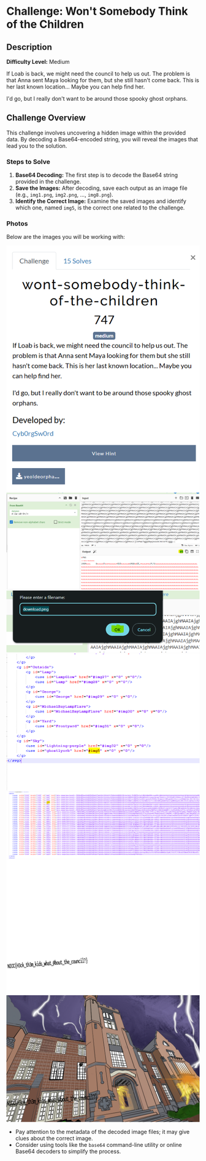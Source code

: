 # Challenge: Won't Somebody Think of the Children

## Description

**Difficulty Level:** Medium

If Loab is back, we might need the council to help us out. The problem is that Anna sent Maya looking for them, but she still hasn't come back. This is her last known location... Maybe you can help find her.

I'd go, but I really don't want to be around those spooky ghost orphans.

## Challenge Overview

This challenge involves uncovering a hidden image within the provided data. By decoding a Base64-encoded string, you will reveal the images that lead you to the solution.

### Steps to Solve

1. **Base64 Decoding:** The first step is to decode the Base64 string provided in the challenge.
2. **Save the Images:** After decoding, save each output as an image file (e.g., `img1.png`, `img2.png`, ..., `img8.png`).
3. **Identify the Correct Image:** Examine the saved images and identify which one, named `img5`, is the correct one related to the challenge.

### Photos

Below are the images you will be working with:

![Image 1](https://github.com/x03ee/SpookyCTF-2024/blob/main/Forensic/wont-somebody-think-of-the-children/p1.PNG)
![Image 2](https://github.com/x03ee/SpookyCTF-2024/blob/main/Forensic/wont-somebody-think-of-the-children/p2.PNG)
![Image 3](https://github.com/x03ee/SpookyCTF-2024/blob/main/Forensic/wont-somebody-think-of-the-children/p3.PNG)
![Image 4](https://github.com/x03ee/SpookyCTF-2024/blob/main/Forensic/wont-somebody-think-of-the-children/p4.PNG)
![Image 5](https://github.com/x03ee/SpookyCTF-2024/blob/main/Forensic/wont-somebody-think-of-the-children/p5.PNG)
![Image 6](https://github.com/x03ee/SpookyCTF-2024/blob/main/Forensic/wont-somebody-think-of-the-children/p6..PNG)
![Image 7](https://github.com/x03ee/SpookyCTF-2024/blob/main/Forensic/wont-somebody-think-of-the-children/final.PNG)

- Pay attention to the metadata of the decoded image files; it may give clues about the correct image.
- Consider using tools like the `base64` command-line utility or online Base64 decoders to simplify the process.
